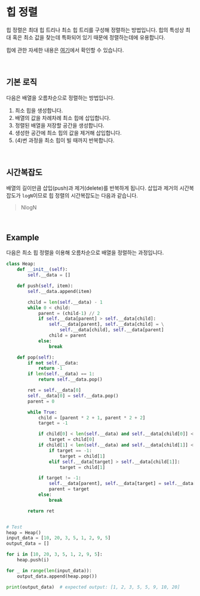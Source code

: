 # 힙 정렬

힙 정렬은 최대 힙 트리나 최소 힙 트리를 구성해 정렬하는 방법입니다. 힙의 특성상 최대 혹은 최소 값을 찾는데 특화되어 있기 때문에 정렬하는데에 유용합니다.

힙에 관한 자세한 내용은 [여기](../../03_자료구조/06_힙_Heap.md)에서 확인할 수 있습니다.

<br>

## 기본 로직

다음은 배열을 오름차순으로 정렬하는 방법입니다.

1. 최소 힙을 생성합니다.
2. 배열의 값을 차례차례 최소 힙에 삽입합니다.
3. 정렬된 배열을 저장할 공간을 생성합니다.
4. 생성한 공간에 최소 힙의 값을 제거해 삽입합니다.
5. (4)번 과정을 최소 힙이 빌 때까지 반복합니다.

<br>

## 시간복잡도

배열의 길이만큼 삽입(push)과 제거(delete)를 반복하게 됩니다. 삽입과 제거의 시간복잡도가 `logN`이므로 힙 정렬의 시간복잡도는 다음과 같습니다.

> NlogN

<br>

## Example

다음은 최소 힙 정렬을 이용해 오름차순으로 배열을 정렬하는 과정입니다.

``` python
class Heap:
    def __init__(self):
        self.__data = []

    def push(self, item):
        self.__data.append(item)

        child = len(self.__data) - 1
        while 0 < child:
            parent = (child-1) // 2
            if self.__data[parent] > self.__data[child]:
                self.__data[parent], self.__data[child] = \
                    self.__data[child], self.__data[parent]
                child = parent
            else:
                break

    def pop(self):
        if not self.__data:
            return -1
        if len(self.__data) == 1:
            return self.__data.pop()

        ret = self.__data[0]
        self.__data[0] = self.__data.pop()
        parent = 0

        while True:
            child = [parent * 2 + 1, parent * 2 + 2]
            target = -1

            if child[0] < len(self.__data) and self.__data[child[0]] < self.__data[parent]:
                target = child[0]
            if child[1] < len(self.__data) and self.__data[child[1]] < self.__data[parent]:
                if target == -1:
                    target = child[1]
                elif self.__data[target] > self.__data[child[1]]:
                    target = child[1]

            if target != -1:
                self.__data[parent], self.__data[target] = self.__data[target], self.__data[parent]
                parent = target
            else:
                break

        return ret


# Test
heap = Heap()
input_data = [10, 20, 3, 5, 1, 2, 9, 5]
output_data = []

for i in [10, 20, 3, 5, 1, 2, 9, 5]:
    heap.push(i)

for _ in range(len(input_data)):
    output_data.append(heap.pop())

print(output_data)  # expected output: [1, 2, 3, 5, 5, 9, 10, 20]
```

